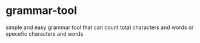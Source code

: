 # grammar-tool
simple and easy grammar tool that can count total characters and words or specefic characters and words
